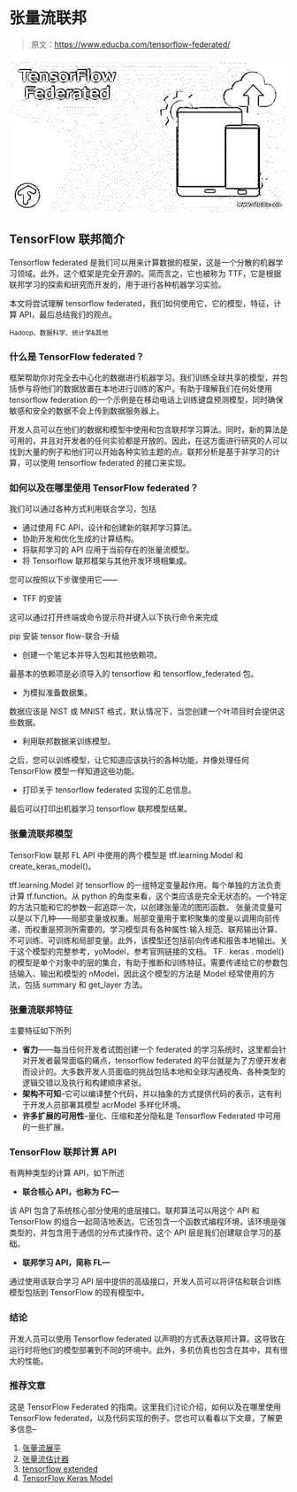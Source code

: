 # 张量流联邦

> 原文：<https://www.educba.com/tensorflow-federated/>

![TensorFlow Federated](img/81d90ce53dcfac767fd46ad86cd52da4.png)



## TensorFlow 联邦简介

Tensorflow federated 是我们可以用来计算数据的框架，这是一个分散的机器学习领域。此外，这个框架是完全开源的。简而言之，它也被称为 TTF，它是根据联邦学习的探索和研究而开发的，用于进行各种机器学习实验。

本文将尝试理解 tensorflow federated，我们如何使用它，它的模型，特征，计算 API，最后总结我们的观点。

<small>Hadoop、数据科学、统计学&其他</small>

### 什么是 TensorFlow federated？

框架帮助你对完全去中心化的数据进行机器学习。我们训练全球共享的模型，并包括参与将他们的数据放置在本地进行训练的客户。有助于理解我们在何处使用 tensorflow federation 的一个示例是在移动电话上训练键盘预测模型，同时确保敏感和安全的数据不会上传到数据服务器上。

开发人员可以在他们的数据和模型中使用和包含联邦学习算法。同时，新的算法是可用的，并且对开发者的任何实验都是开放的。因此，在这方面进行研究的人可以找到大量的例子和他们可以开始各种实验主题的点。联邦分析是基于非学习的计算，可以使用 tensorflow federated 的接口来实现。

### 如何以及在哪里使用 TensorFlow federated？

我们可以通过各种方式利用联合学习，包括

*   通过使用 FC API，设计和创建新的联邦学习算法。
*   协助开发和优化生成的计算结构。
*   将联邦学习的 API 应用于当前存在的张量流模型。
*   将 Tensorflow 联邦框架与其他开发环境相集成。

您可以按照以下步骤使用它——

*   TFF 的安装

这可以通过打开终端或命令提示符并键入以下执行命令来完成

pip 安装 tensor flow-联合-升级

*   创建一个笔记本并导入包和其他依赖项。

最基本的依赖项是必须导入的 tensorflow 和 tensorflow_federated 包。

*   为模拟准备数据集。

数据应该是 NIST 或 MNIST 格式，默认情况下，当您创建一个叶项目时会提供这些数据。

*   利用联邦数据来训练模型。

之后，您可以训练模型，让它知道应该执行的各种功能，并像处理任何 TensorFlow 模型一样知道这些功能。

*   打印关于 tensorflow federated 实现的汇总信息。

最后可以打印出机器学习 tensorflow 联邦模型结果。

### 张量流联邦模型

TensorFlow 联邦 FL API 中使用的两个模型是 tff.learning.Model 和 create_keras_model()。

tff.learning.Model 对 tensorflow 的一组特定变量起作用。每个单独的方法负责计算 tf.function。从 python 的角度来看，这个类应该是完全无状态的。一个特定的方法只能和它的参数一起追踪一次，以创建张量流的图形函数。
张量流变量可以是以下几种——局部变量或权重。局部变量用于累积聚集的度量以调用向前传递，而权重是预测所需要的。学习模型具有各种属性:输入规范、联邦输出计算、不可训练、可训练和局部变量。此外，该模型还包括前向传递和报告本地输出。关于这个模型的完整参考，yoModel，参考官网链接的文档。
TF . keras . model()的模型是单个对象中的层的集合，有助于推断和训练特征。需要传递给它的参数包括输入、输出和模型的 nModel，因此这个模型的方法是 Model 经常使用的方法，包括 summary 和 get_layer 方法。

### 张量流联邦特征

主要特征如下所列

*   **省力**——每当任何开发者试图创建一个 federated 的学习系统时，这里都会针对开发者最常面临的痛点，tensorflow federated 的平台就是为了方便开发者而设计的。大多数开发人员面临的挑战包括本地和全球沟通视角、各种类型的逻辑交错以及执行和构建顺序紧张。
*   **架构不可知**–它可以编译整个代码，并以抽象的方式提供代码的表示，这有利于开发人员部署其模型 acrModel 多样化环境。
*   **许多扩展的可用性**–量化、压缩和差分隐私是 Tensorflow Federated 中可用的一些扩展。

### TensorFlow 联邦计算 API

有两种类型的计算 API，如下所述

*   **联合核心 API，也称为 FC—**

该 API 包含了系统核心部分使用的底层接口。联邦算法可以用这个 API 和 TensorFlow 的组合一起简洁地表达。它还包含一个函数式编程环境，该环境是强类型的，并包含用于通信的分布式操作符。这个 API 层是我们创建联合学习的基础。

*   **联邦学习 API，简称 FL—**

通过使用该联合学习 API 层中提供的高级接口，开发人员可以将评估和联合训练模型包括到 TensorFlow 的现有模型中。

### 结论

开发人员可以使用 Tensorflow federated 以声明的方式表达联邦计算。这导致在运行时将他们的模型部署到不同的环境中。此外，多机仿真也包含在其中，具有很大的性能。

### 推荐文章

这是 TensorFlow Federated 的指南。这里我们讨论介绍，如何以及在哪里使用 TensorFlow federated，以及代码实现的例子。您也可以看看以下文章，了解更多信息–

1.  [张量流展平](https://www.educba.com/tensorflow-flatten/)
2.  [张量流估计器](https://www.educba.com/tensorflow-estimator/)
3.  [tensorflow extended](https://www.educba.com/tensorflow-extended/)
4.  [TensorFlow Keras Model](https://www.educba.com/tensorflow-keras-model/)






